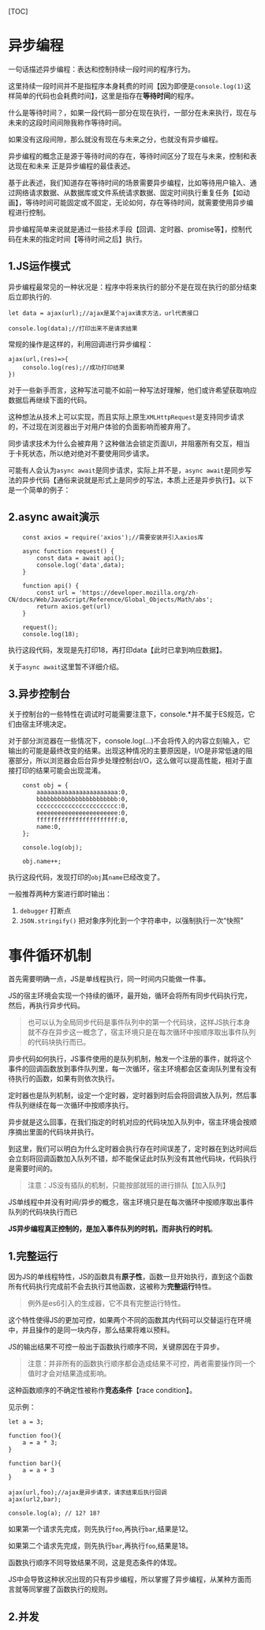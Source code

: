 [TOC]

# 异步编程
一句话描述异步编程：表达和控制持续一段时间的程序行为。

这里持续一段时间并不是指程序本身耗费的时间【因为即便是`console.log(1)`这样简单的代码也会耗费时间】，这里是指存在**等待时间**的程序。

什么是等待时间？，如果一段代码一部分在现在执行，一部分在未来执行，现在与未来的这段时间间隙我称作等待时间。

如果没有这段间隙，那么就没有现在与未来之分，也就没有异步编程。

异步编程的概念正是源于等待时间的存在，等待时间区分了现在与未来，控制和表达现在和未来 正是异步编程的最佳表述。

基于此表述，我们知道存在等待时间的场景需要异步编程，比如等待用户输入、通过网络请求数据、从数据库或文件系统请求数据、固定时间执行重复任务【如动画】，等待时间可能固定或不固定，无论如何，存在等待时间，就需要使用异步编程进行控制。

异步编程简单来说就是通过一些技术手段【回调、定时器、promise等】，控制代码在未来的指定时间【等待时间之后】执行。

## 1.JS运作模式
异步编程最常见的一种状况是：程序中将来执行的部分不是在现在执行的部分结束后立即执行的.
```
let data = ajax(url);//ajax是某个ajax请求方法，url代表接口

console.log(data);//打印出来不是请求结果
```

常规的操作是这样的，利用回调进行异步编程：
```
ajax(url,(res)=>{
    consolo.log(res);//成功打印结果
})
```

对于一些新手而言，这种写法可能不如前一种写法好理解，他们或许希望获取响应数据后再继续下面的代码。

这种想法从技术上可以实现，而且实际上原生`XMLHttpRequest`是支持同步请求的，不过现在浏览器出于对用户体验的负面影响而被弃用了。

同步请求技术为什么会被弃用？这种做法会锁定页面UI，并阻塞所有交互，相当于卡死状态，所以绝对绝对不要使用同步请求。

可能有人会认为`async await`是同步请求，实际上并不是，`async await`是同步写法的异步代码【通俗来说就是形式上是同步的写法，本质上还是异步执行】。以下是一个简单的例子：

## 2.async await演示
```
    const axios = require('axios');//需要安装并引入axios库
    
    async function request() {
        const data = await api();
        console.log('data',data);
    }

    function api() {
        const url = 'https://developer.mozilla.org/zh-CN/docs/Web/JavaScript/Reference/Global_Objects/Math/abs';
        return axios.get(url)
    }

    request();
    console.log(18);
```
执行这段代码，发现是先打印18，再打印data【此时已拿到响应数据】。

关于`async await`这里暂不详细介绍。

## 3.异步控制台
关于控制台的一些特性在调试时可能需要注意下，console.*并不属于ES规范，它们由宿主环境决定。

对于部分浏览器在一些情况下，console.log(...)不会将传入的内容立刻输入，它输出的可能是最终改变的结果。出现这种情况的主要原因是，I/O是非常低速的阻塞部分，所以浏览器会后台异步处理控制台I/O，这么做可以提高性能，相对于直接打印的结果可能会出现混淆。

```
    const obj = {
        aaaaaaaaaaaaaaaaaaaaaaa:0,
        bbbbbbbbbbbbbbbbbbbbbbb:0,
        ccccccccccccccccccccccc:0,
        eeeeeeeeeeeeeeeeeeeeeee:0,
        fffffffffffffffffffffff:0,
        name:0,
    };

    console.log(obj);

    obj.name++;
```
执行这段代码，发现打印的`obj`其`name`已经改变了。

一般推荐两种方案进行即时输出：
1. `debugger` 打断点
2. `JSON.stringify()` 把对象序列化到一个字符串中，以强制执行一次“快照”

# 事件循环机制
首先需要明确一点，JS是单线程执行，同一时间内只能做一件事。

JS的宿主环境会实现一个持续的循环，最开始，循环会将所有同步代码执行完，然后，再执行异步代码。
> 也可以认为全局同步代码是事件队列中的第一个代码块，这样JS执行本身就不存在异步这一概念了，宿主环境只是在每次循环中按顺序取出事件队列的代码块执行而已。 <br/>

异步代码如何执行，JS事件使用的是队列机制，触发一个注册的事件，就将这个事件的回调函数放到事件队列里，每一次循环，宿主环境都会区查询队列里有没有待执行的函数，如果有则依次执行。

定时器也是队列机制，设定一个定时器，定时器到时后会将回调放入队列，然后事件队列继续在每一次循环中按顺序执行。

异步就是这么回事，在我们指定的时机对应的代码块加入队列中，宿主环境会按顺序摘出里面的代码块并执行。

到这里，我们可以明白为什么定时器会执行存在时间误差了，定时器在到达时间后会立刻将回调函数加入队列不错，却不能保证此时队列没有其他代码块，代码执行是需要时间的。
> 注意：JS没有插队的机制，只能按部就班的进行排队【加入队列】

JS单线程中并没有时间/异步的概念，宿主环境只是在每次循环中按顺序取出事件队列的代码块执行而已

**JS异步编程真正控制的，是加入事件队列的时机，而非执行的时机**。

## 1.完整运行
因为JS的单线程特性，JS的函数具有**原子性**，函数一旦开始执行，直到这个函数所有代码执行完成前不会去执行其他函数，这被称为**完整运行**特性。
> 例外是es6引入的生成器，它不具有完整运行特性。

这个特性使得JS的更加可控，如果两个不同的函数其内代码可以交替运行在环境中，并且操作的是同一块内存，那么结果将难以预料。

JS的输出结果不可控一般出于函数执行顺序不同，关键原因在于异步。
> 注意：并非所有的函数执行顺序都会造成结果不可控，两者需要操作同一个值时才会对结果造成影响。

这种函数顺序的不确定性被称作**竞态条件**【race condition】。

见示例：
```
let a = 3;

function foo(){
    a = a * 3;
}

function bar(){
    a = a + 3
}

ajax(url,foo);//ajax是异步请求，请求结束后执行回调
ajax(url2,bar);

console.log(a); // 12? 18?
```
如果第一个请求先完成，则先执行`foo`,再执行`bar`,结果是12。

如果第二个请求先完成，则先执行`bar`,再执行`foo`,结果是18。

函数执行顺序不同导致结果不同，这是竞态条件的体现。

JS中会导致这种状况出现的只有异步编程，所以掌握了异步编程，从某种方面而言就等同掌握了函数执行的规则。

## 2.并发

